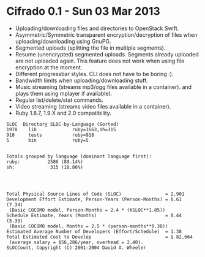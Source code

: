 # Cifrado 0.1 - Sun 03 Mar 2013

* Uploading/downloading files and directories to OpenStack Swift.
* Asymmetric/Symmetric transparent encryption/decryption of files
  when uploading/downloading using GnuPG.
* Segmented uploads (splitting the file in multiple segments).
* Resume (unencrypted) segmented uploads. Segments already uploaded
  are not uploaded again. This feature does not work when using
  file encryption at the moment.
* Different progressbar styles. CLI does not have to be boring :).
* Bandwidth limits when uploading/downloading stuff.
* Music streaming (streams mp3/ogg files available in a container).
  and plays them using mplayer if available).
* Regular list/delete/stat commands.
* Video streaming (streams video files available in a container).
* Ruby 1.8.7, 1.9.X and 2.0 compatibility.


```
SLOC  Directory SLOC-by-Language (Sorted)
1978    lib             ruby=1663,sh=315
918     tests           ruby=918
5       bin             ruby=5


Totals grouped by language (dominant language first):
ruby:          2586 (89.14%)
sh:             315 (10.86%)




Total Physical Source Lines of Code (SLOC)                = 2,901
Development Effort Estimate, Person-Years (Person-Months) = 0.61 (7.34)
 (Basic COCOMO model, Person-Months = 2.4 * (KSLOC**1.05))
Schedule Estimate, Years (Months)                         = 0.44 (5.33)
 (Basic COCOMO model, Months = 2.5 * (person-months**0.38))
Estimated Average Number of Developers (Effort/Schedule)  = 1.38
Total Estimated Cost to Develop                           = $ 82,664
 (average salary = $56,286/year, overhead = 2.40).
SLOCCount, Copyright (C) 2001-2004 David A. Wheeler
```
